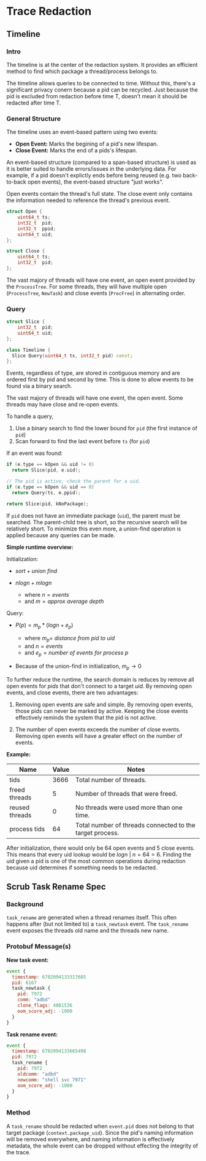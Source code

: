 # Trace Redaction

## Timeline

### Intro

The timeline is at the center of the redaction system. It provides an
efficient method to find which package a thread/process belongs to.

The timeline allows queries to be connected to time. Without this, there's a
significant privacy conern because a pid can be recycled. Just because the pid
is excluded from redaction before time T, doesn't mean it should be redacted
after time T.

### General Structure

The timeline uses an event-based pattern using two events:

- __Open Event:__ Marks the begining of a pid's new lifespan.
- __Close Event:__ Marks the end of a pids's lifespan.

An event-based structure (compared to a span-based structure) is used as it is
better suited to handle errors/issues in the underlying data. For example, if a
pid doesn't explictly ends before being reused (e.g. two back-to-back open
events), the event-based structure "just works".

Open events contain the thread's full state. The close event only contains the
information needed to reference the thread's previous event.

```c++
struct Open {
    uint64_t ts;
    int32_t  pid;
    int32_t  ppid;
    uint64_t uid;
};

struct Close {
    uint64_t ts;
    int32_t  pid;
};
```

The vast majory of threads will have one event, an open event provided by the
`ProcessTree`. For some threads, they will have multiple open (`ProcessTree`,
`NewTask`) and close events (`ProcFree`) in alternating order.

### Query

```c++
struct Slice {
    int32_t  pid;
    uint64_t uid;
};

class Timeline {
  Slice Query(uint64_t ts, int32_t pid) const;
};

```

Events, regardless of type, are stored in contiguous memory and are ordered
first by pid and second by time. This is done to allow events to be found
via a binary search.

The vast majory of threads will have one event, the open event. Some threads
may have close and re-open events.

To handle a query,

1. Use a binary search to find the lower bound for `pid` (the first instance of
 `pid`)
1. Scan forward to find the last event before `ts` (for `pid`)

If an event was found:

```c++
if (e.type == kOpen && uid != 0)
  return Slice(pid, e.uid);

// The pid is active, check the parent for a uid.
if (e.type == kOpen && uid == 0)
  return Query(ts, e.ppid);

return Slice(pid, kNoPackage);
```

If `pid` does not have an immediate package (`uid`), the parent must be
searched. The parent-child tree is short, so the recursive search will be
relatively short. To minimize this even more, a union-find operation is applied
because any queries can be made.

__Simple runtime overview:__

Initialization:

- $sort + union\ find$

- $nlogn + mlogn$
  - where $n=events$
  - and $m=approx\ average\ depth$

Query:

- $P(p) = m_p * (logn + e_p)$
  - where $m_p=\ distance\ from\ pid\ to\ uid$
  - and $n=events$
  - and $e_p=number\ of\ events\ for\ process\ p$

- Because of the union-find in initialization, $m_p \to 0$

To further reduce the runtime, the search domain is reduces by remove all open
events for $pids$ that don't connect to a target $uid$. By removing open events,
and close events, there are two advantages:

1. Removing open events are safe and simple. By removing open events, those pids
can never be marked by active. Keeping the close events effectively reminds the
system that the pid is not active.

1. The number of open events exceeds the number of close events. Removing open
events will have a greater effect on the number of events.

__Example:__

|Name|Value|Notes|
|-|-|-|
|tids|3666|Total number of threads.|
|freed threads|5|Number of threads that were freed.|
|reused threads|0|No threads were used more than one time.|
|process tids|64|Total number of threads connected to the target process.|

After initialization, there would only be 64 open events and 5 close events.
This means that every uid lookup would be $logn\ |\ n=64 = 6$. Finding the uid
given a pid is one of the most common operations during redaction because uid
determines if something needs to be redacted.

## Scrub Task Rename Spec

### Background

`task_rename` are generated when a thread renames itself. This often happens
after (but not limited to) a `task_newtask` event. The `task_rename` event
exposes the threads old name and the threads new name.

### Protobuf Message(s)

__New task event:__

```javascript
event {
  timestamp: 6702094133317685
  pid: 6167
  task_newtask {
    pid: 7972
    comm: "adbd"
    clone_flags: 4001536
    oom_score_adj: -1000
  }
}
```

__Task rename event:__

```javascript
event {
  timestamp: 6702094133665498
  pid: 7972
  task_rename {
    pid: 7972
    oldcomm: "adbd"
    newcomm: "shell svc 7971"
    oom_score_adj: -1000
  }
}
```

### Method

A `task_rename` should be redacted when `event.pid` does not belong to that
target package (`context.package_uid`). Since the pid's naming information will
be removed everywhere, and naming information is effectively metadata, the whole
event can be dropped without effecting the integrity of the trace.
